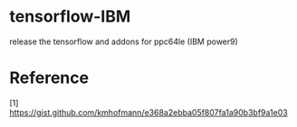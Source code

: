 # tensorflow-IBM

release the tensorflow and addons for ppc64le (IBM power9)

# Reference
[1] https://gist.github.com/kmhofmann/e368a2ebba05f807fa1a90b3bf9a1e03
